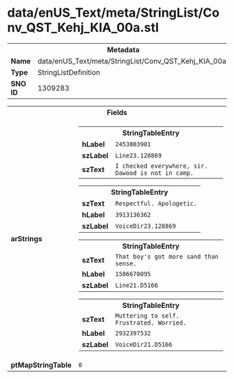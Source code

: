 <h1>data/enUS_Text/meta/StringList/Conv_QST_Kehj_KIA_00a.stl</h1><table><tr><th colspan="100%">Metadata</th></tr><tr><td><b>Name</b></td><td>data/enUS_Text/meta/StringList/Conv_QST_Kehj_KIA_00a.stl</td></tr><tr><td><b>Type</b></td><td>StringListDefinition</td></tr><tr><td><b>SNO ID</b></td><td>1309283</td></tr></table>

<table><tr><th colspan="100%">Fields</th></tr><tr><td><b>arStrings</b></td><td><table><tr><th colspan="100%">StringTableEntry</th></tr><tr><td><b>hLabel</b></td><td><code>2453803901</code></td></tr><tr><td><b>szLabel</b></td><td><code>Line23.128869</code></td></tr><tr><td><b>szText</b></td><td><code>I checked everywhere, sir. Dawood is not in camp.</code></td></tr></table>


<table><tr><th colspan="100%">StringTableEntry</th></tr><tr><td><b>szText</b></td><td><code>Respectful. Apologetic.</code></td></tr><tr><td><b>hLabel</b></td><td><code>3913136362</code></td></tr><tr><td><b>szLabel</b></td><td><code>VoiceDir23.128869</code></td></tr></table>


<table><tr><th colspan="100%">StringTableEntry</th></tr><tr><td><b>szText</b></td><td><code>That boy's got more sand than sense.</code></td></tr><tr><td><b>hLabel</b></td><td><code>1586670095</code></td></tr><tr><td><b>szLabel</b></td><td><code>Line21.D5166</code></td></tr></table>


<table><tr><th colspan="100%">StringTableEntry</th></tr><tr><td><b>szText</b></td><td><code>Muttering to self. Frustrated. Worried.</code></td></tr><tr><td><b>hLabel</b></td><td><code>2932397532</code></td></tr><tr><td><b>szLabel</b></td><td><code>VoiceDir21.D5166</code></td></tr></table>


</td></tr><tr><td><b>ptMapStringTable</b></td><td><code>0</code></td></tr></table>


